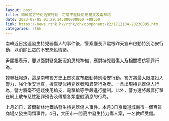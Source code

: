 ```yaml
---
layout: post
title: 南韓警方特別治安行動　可毫不遲疑使用槍支及電擊槍
date: 2023-08-05 01:29:14.000000000 +08:00
link: https://news.rthk.hk/rthk/ch/component/k2/1712134-20230805.htm
categories: rthk
---
```


南韓近日接連發生持兇器傷人的事件後，警察廳長尹熙根昨天宣布啟動特別治安行動，以消除民眾的不安恐慌情緒。

尹熙根表示，要以面對緊急狀況的思想準備，應對持兇器傷人及相關模仿犯罪行為。

韓聯社報道，這是南韓警方史上首次宣布啟動特別治安行動。警方將最大限度投入警力，強化治安巡查，搜查疑似持兇器者和異常行為者。一旦出現持兇器傷人行為，警方將毫不遲疑使用槍支、電擊槍等手段進行壓制。此外，警方還將嚴厲打擊在網上散布惡性犯罪預告及傳播各類虛假消息的行為。

上月21日，首爾新林地鐵站發生持兇器傷人事件。本月3日京畿道城南市一個百貨商場又發生同類事件。4日，大田市一間高中發生持刀傷人案，一名教師受傷。
